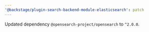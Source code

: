 ```yaml
---
'@backstage/plugin-search-backend-module-elasticsearch': patch
---
```


Updated dependency `@opensearch-project/opensearch` to `^2.0.0`.
